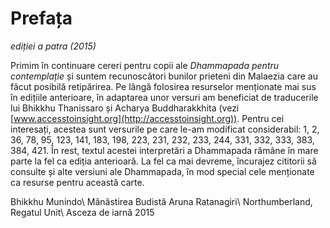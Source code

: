 Prefața
=======
*ediției a patra (2015)*

Primim în continuare cereri pentru copii ale *Dhammapada pentru contemplație* și suntem recunoscători bunilor prieteni din Malaezia care au făcut posibilă retipărirea. Pe lângă folosirea resurselor menționate mai sus în edițiile anterioare, în adaptarea unor versuri am beneficiat de traducerile lui Bhikkhu Thanissaro și Acharya Buddharakkhita (vezi [www.accesstoinsight.org](http://accesstoinsight.org)). Pentru cei interesați, acestea sunt versurile pe care le-am modificat considerabil: 1, 2, 36, 78, 95, 123, 141, 183, 198, 223, 231, 232, 233, 244, 331, 332, 333, 383, 384, 421. În rest, textul acestei interpretări a Dhammapada rămâne în mare parte la fel ca ediția anterioară.
La fel ca mai devreme, încurajez cititorii să consulte și alte versiuni ale Dhammapada, în mod special cele menționate ca resurse pentru această carte.

Bhikkhu Munindo\\
Mănăstirea Budistă Aruna Ratanagiri\\
Northumberland, Regatul Unit\\
Asceza de iarnă 2015
